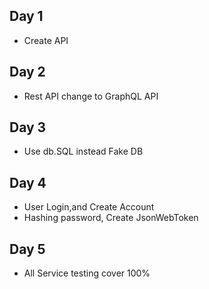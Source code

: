 ## Day 1

- Create API

## Day 2

- Rest API change to GraphQL API

## Day 3

- Use db.SQL instead Fake DB

## Day 4

- User Login,and Create Account
- Hashing password, Create JsonWebToken

## Day 5

- All Service testing cover 100%
